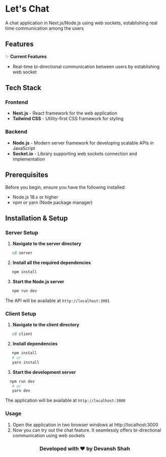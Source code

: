 # Let's Chat 

A chat application in Next.js/Node.js using web sockets, establishing real time communication among the users

## Features

✨ **Current Features**
- Real-time bi-directional communication between users by establishing web socket

## Tech Stack

### Frontend
- **Next.js** - React framework for the web application
- **Tailwind CSS** - Utility-first CSS framework for styling

### Backend
- **Node.js** - Modern server framework for developing scalable APIs in JavaScript
- **Socket.io** - Library supporting web sockets connection and implementation

## Prerequisites

Before you begin, ensure you have the following installed:
- Node.js 18.x or higher
- npm or yarn (Node package manager)

## Installation & Setup

### Server Setup

1. **Navigate to the server directory**
```bash
   cd server
```
2. **Install all the required dependencies**
```bash
   npm install
```
3. **Start the Node.js server**
```bash
   npm run dev
```
The API will be available at `http://localhost:3001`

### Client Setup

1. **Navigate to the client directory**
```bash
   cd client
```
2. **Install dependencies**
```bash
   npm install
   # or
   yarn install
```
3. **Start the development server**
```bash
  npm run dev
   # or
   yarn dev
```
The application will be available at `http://localhost:3000`

### Usage

1. Open the application in two browser windows at http://localhost:3000
2. Now you can try out the chat feature. It seamlessly offers bi-directional communication using web sockets

<h3 align="center">Developed with ❤️ by Devansh Shah</h3>

